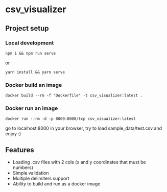 # csv_visualizer

## Project setup

### Local development

```
npm i && npm run serve
```

or

```
yarn install && yarn serve
```

### Docker build an image

```
docker build --rm -f "Dockerfile" -t csv_visualizer:latest .
```

### Docker run an image

```
docker run --rm -d -p 8000:8000/tcp csv_visualizer:latest
```

go to localhost:8000 in your browser, try to load sample_data/test.csv and enjoy :)

## Features

- Loading .csv files with 2 cols (x and y coordinates that must be numbers)
- Simple validation
- Multiple delimiters support
- Ability to build and run as a docker image
